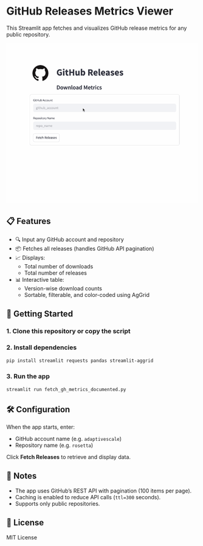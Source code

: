 
# GitHub Releases Metrics Viewer

This Streamlit app fetches and visualizes GitHub release metrics for any public repository.

![demo](gh_metrics_demo.gif)

## 📋 Features

- 🔍 Input any GitHub account and repository
- 📦 Fetches all releases (handles GitHub API pagination)
- 📈 Displays:
  - Total number of downloads
  - Total number of releases
- 📊 Interactive table:
  - Version-wise download counts
  - Sortable, filterable, and color-coded using AgGrid

## 🚀 Getting Started

### 1. Clone this repository or copy the script

### 2. Install dependencies

```bash
pip install streamlit requests pandas streamlit-aggrid
```

### 3. Run the app

```bash
streamlit run fetch_gh_metrics_documented.py
```

## 🛠️ Configuration

When the app starts, enter:
- GitHub account name (e.g. `adaptivescale`)
- Repository name (e.g. `rosetta`)

Click **Fetch Releases** to retrieve and display data.

## 📌 Notes

- The app uses GitHub’s REST API with pagination (100 items per page).
- Caching is enabled to reduce API calls (`ttl=300` seconds).
- Supports only public repositories.

## 📄 License

MIT License
